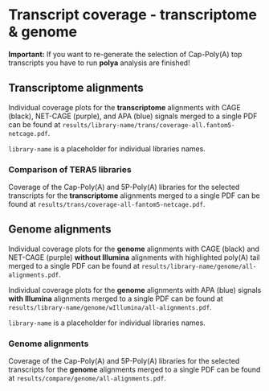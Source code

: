 # Transcript coverage - transcriptome & genome
**Important:** If you want to re-generate the selection of Cap-Poly(A) top transcripts you have to run **polya** analysis are finished!

## Transcriptome alignments
Individual coverage plots for the **transcriptome** alignments with CAGE (black), NET-CAGE (purple), and APA (blue) signals merged to a single PDF can be found at `results/library-name/trans/coverage-all.fantom5-netcage.pdf`.

`library-name` is a placeholder for individual libraries names.

### Comparison of TERA5 libraries
Coverage of the Cap-Poly(A) and 5P-Poly(A) libraries for the selected transcripts for the **transcriptome** alignments merged to a single PDF can be found at `results/trans/coverage-all-fantom5-netcage.pdf`.

## Genome alignments
Individual coverage plots for the **genome** alignments with CAGE (black) and NET-CAGE (purple) **without Illumina** alignments with highlighted poly(A) tail merged to a single PDF can be found at `results/library-name/genome/all-alignments.pdf`.

Individual coverage plots for the **genome** alignments with APA (blue) signals **with Illumina** alignments merged to a single PDF can be found at `results/library-name/genome/wIllumina/all-alignments.pdf`.

`library-name` is a placeholder for individual libraries names.

### Genome alignments
Coverage of the Cap-Poly(A) and 5P-Poly(A) libraries for the selected transcripts for the **genome** alignments merged to a single PDF can be found at `results/compare/genome/all-alignments.pdf`.
